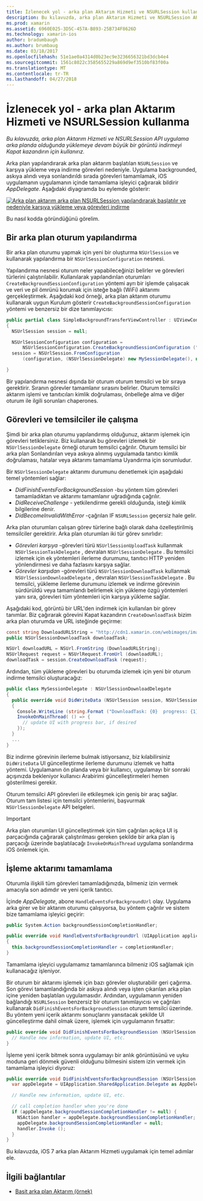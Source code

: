 ```yaml
---
title: İzlenecek yol - arka plan Aktarım Hizmeti ve NSURLSession kullanma
description: Bu kılavuzda, arka plan Aktarım Hizmeti ve NSURLSession API uygulama arka planda olduğunda yüklemeye devam büyük bir görüntü indirmeyi Kapat kazandırın için kullanırız.
ms.prod: xamarin
ms.assetid: 6960E025-3D5C-457A-B893-25B734F8626D
ms.technology: xamarin-ios
author: bradumbaugh
ms.author: brumbaug
ms.date: 03/18/2017
ms.openlocfilehash: 51e1ae0a4314d0b23ec9e3236656321bd3dcb4e4
ms.sourcegitcommit: 1561c8022c3585655229a869d9ef3510bf83f00a
ms.translationtype: MT
ms.contentlocale: tr-TR
ms.lasthandoff: 04/27/2018
---
```

# <a name="walkthrough---using-background-transfer-service-and-nsurlsession"></a>İzlenecek yol - arka plan Aktarım Hizmeti ve NSURLSession kullanma

_Bu kılavuzda, arka plan Aktarım Hizmeti ve NSURLSession API uygulama arka planda olduğunda yüklemeye devam büyük bir görüntü indirmeyi Kapat kazandırın için kullanırız._

Arka plan yapılandırarak arka plan aktarım başlatılan `NSURLSession` ve karşıya yükleme veya indirme görevleri nedeniyle. Uygulama backgrounded, askıya alındı veya sonlandırıldı sırada görevleri tamamlamak, iOS uygulamanın uygulamanın içinde tamamlama işleyici çağırarak bildirir *AppDelegate*. Aşağıdaki diyagramda bu eylemde gösterir:

 [![](background-transfer-walkthrough-images/transfer.png "Arka plan aktarım arka plan NSURLSession yapılandırarak başlatılır ve nedeniyle karşıya yükleme veya görevleri indirme")](background-transfer-walkthrough-images/transfer.png#lightbox)

Bu nasıl kodda göründüğünü görelim.

## <a name="configuring-a-background-session"></a>Bir arka plan oturum yapılandırma

Bir arka plan oturumu yapmak için yeni bir oluşturma `NSUrlSession` ve kullanarak yapılandırma bir `NSUrlSessionConfiguration` nesnesi.

Yapılandırma nesnesi oturum neler yapabileceğinizi belirler ve görevleri türlerini çalıştırılabilir.
Kullanılarak yapılandırılan oturumları `CreateBackgroundSessionConfiguration` yöntemi ayrı bir işlemde çalışacak ve veri ve pil ömrünü korumak için isteğe bağlı (WiFi) aktarımı gerçekleştirmek.
Aşağıdaki kod örneği, arka plan aktarım oturumu kullanarak uygun Kurulum gösterir `CreateBackgroundSessionConfiguration` yöntemi ve benzersiz bir dize tanımlayıcısı:

```csharp
public partial class SimpleBackgroundTransferViewController : UIViewController
{
  NSUrlSession session = null;

  NSUrlSessionConfiguration configuration =
      NSUrlSessionConfiguration.CreateBackgroundSessionConfiguration ("com.SimpleBackgroundTransfer.BackgroundSession");
  session = NSUrlSession.FromConfiguration
      (configuration, (NSUrlSessionDelegate) new MySessionDelegate(), new NSOperationQueue());

}
```

Bir yapılandırma nesnesi dışında bir oturum oturum temsilci ve bir sıraya gerektirir.
Sıranın görevler tamamlanır sırasını belirler. Oturum temsilci aktarım işlemi ve tanıtıcıları kimlik doğrulaması, önbelleğe alma ve diğer oturum ile ilgili sorunları chaperones.

## <a name="working-with-tasks-and-delegates"></a>Görevleri ve temsilciler ile çalışma

Şimdi bir arka plan oturumu yapılandırmış olduğunuz, aktarım işlemek için görevleri tetiklersiniz. Biz kullanarak bu görevleri izlemek bir `NSUrlSessionDelegate` örneği oturum temsilci çağrılır. Oturum temsilci bir arka plan Sonlandırılan veya askıya alınmış uygulamada tanıtıcı kimlik doğrulaması, hatalar veya aktarımı tamamlama Uyandırma için sorumludur.

Bir `NSUrlSessionDelegate` aktarımı durumunu denetlemek için aşağıdaki temel yöntemleri sağlar:

-  *DidFinishEventsForBackgroundSession* -bu yöntem tüm görevleri tamamladıktan ve aktarımı tamamlanır uğradığında çağrılır.
-  *DidReceiveChallenge* - yetkilendirme gerekli olduğunda, isteği kimlik bilgilerine denir.
-  *DidBecomeInvalidWithError* -çağrılan IF `NSURLSession` geçersiz hale gelir.


Arka plan oturumları çalışan görev türlerine bağlı olarak daha özelleştirilmiş temsilciler gerektirir. Arka plan oturumları iki tür görev sınırlıdır:

-  *Görevleri karşıya* -görevleri türü `NSUrlSessionUploadTask` kullanmak `NSUrlSessionTaskDelegate` , devralan `NSUrlSessionDelegate` . Bu temsilci izlemek için ek yöntemleri ilerleme durumunu, tanıtıcı HTTP yeniden yönlendirmesi ve daha fazlasını karşıya sağlar.
-  *Görevler karşıdan* -görevleri türü `NSUrlSessionDownloadTask` kullanmak `NSUrlSessionDownloadDelegate` , devralan `NSUrlSessionTaskDelegate` . Bu temsilci, yükleme ilerleme durumunu izlemek ve indirme görevinin sürdürüldü veya tamamlandı belirlemek için yükleme özgü yöntemleri yanı sıra, görevleri tüm yöntemleri için karşıya yükleme sağlar.


Aşağıdaki kod, görüntü bir URL'den indirmek için kullanılan bir görev tanımlar. Biz çağırarak görevini Kapat kazandırın `CreateDownloadTask` bizim arka plan oturumda ve URL isteğinde geçirme:

```csharp
const string DownloadURLString = "http://cdn1.xamarin.com/webimages/images/xamarin.png";
public NSUrlSessionDownloadTask downloadTask;

NSUrl downloadURL = NSUrl.FromString (DownloadURLString);
NSUrlRequest request = NSUrlRequest.FromUrl (downloadURL);
downloadTask = session.CreateDownloadTask (request);
```

Ardından, tüm yükleme görevleri bu oturumda izlemek için yeni bir oturum indirme temsilci oluşturacağız:

```csharp
public class MySessionDelegate : NSUrlSessionDownloadDelegate
{
  public override void DidWriteData (NSUrlSession session, NSUrlSessionDownloadTask downloadTask, long bytesWritten, long totalBytesWritten, long totalBytesExpectedToWrite)
  {
    Console.WriteLine (string.Format ("DownloadTask: {0}  progress: {1}", downloadTask, progress));
    InvokeOnMainThread( () => {
      // update UI with progress bar, if desired
    });
  }
  ...
}
```

Biz indirme görevinin ilerleme bulmak istiyorsanız, biz kılabilirsiniz `DidWriteData` UI güncelleştirme ilerleme durumunu izlemek ve hatta yöntemi. Uygulamanın ön planda veya bir kullanıcı, uygulamayı bir sonraki açışınızda bekleniyor kullanıcı Arabirimi güncelleştirmeleri hemen gösterilmesi gerekir.

Oturum temsilci API görevleri ile etkileşmek için geniş bir araç sağlar. Oturum tam listesi için temsilci yöntemlerini, başvurmak `NSUrlSessionDelegate` API belgeleri.

> [!IMPORTANT]
> Arka plan oturumları UI güncelleştirmek için tüm çağrıları açıkça UI iş parçacığında çağırarak çalıştırılması gereken şekilde bir arka plan iş parçacığı üzerinde başlatılacağı `InvokeOnMainThread` uygulama sonlandırma iOS önlemek için. 


## <a name="handling-transfer-completion"></a>İşleme aktarımı tamamlama

Oturumla ilişkili tüm görevleri tamamladığınızda, bilmeniz izin vermek amacıyla son adımdır ve yeni içerik tanıtıcı.

İçinde *AppDelegate*, abone `HandleEventsForBackgroundUrl` olay. Uygulama arka girer ve bir aktarım oturumu çalışıyorsa, bu yöntem çağrılır ve sistem bize tamamlama işleyici geçirir:

```csharp
public System.Action backgroundSessionCompletionHandler;

public override void HandleEventsForBackgroundUrl (UIApplication application, string sessionIdentifier, System.Action completionHandler)
{
  this.backgroundSessionCompletionHandler = completionHandler;
}
```

Tamamlama işleyici uygulamamız tamamlanınca bilmeniz iOS sağlamak için kullanacağız işleniyor.

Bir oturum bir aktarımı işlemek için bazı görevler oluşturabilir geri çağırma. Son görevi tamamlandığında bir askıya alındı veya işten çıkarılan arka plan içine yeniden başlatılan uygulamasıdır. Ardından, uygulamanın yeniden bağlandığı `NSURLSession` benzersiz bir oturum tanımlayıcısı ve çağrıları kullanarak `DidFinishEventsForBackgroundSession` oturum temsilci üzerinde. Bu yöntem yeni içerik aktarımı sonuçlarını yansıtacak şekilde UI güncelleştirme dahil olmak üzere, işlemek için uygulamanın fırsattır:

```csharp
public override void DidFinishEventsForBackgroundSession (NSUrlSession session) {
  // Handle new information, update UI, etc.
}
```

İşleme yeni içerik bitmek sonra uygulamayı bir anlık görüntüsünü ve uyku moduna geri dönmek güvenli olduğunu bilmesini sistem izin vermek için tamamlama işleyici diyoruz:

```csharp
public override void DidFinishEventsForBackgroundSession (NSUrlSession session) {
  var appDelegate = UIApplication.SharedApplication.Delegate as AppDelegate;

  // Handle new information, update UI, etc.

  // call completion handler when you're done
  if (appDelegate.backgroundSessionCompletionHandler != null) {
    NSAction handler = appDelegate.backgroundSessionCompletionHandler;
    appDelegate.backgroundSessionCompletionHandler = null;
    handler.Invoke ();
  }
}
```

Bu kılavuzda, iOS 7 arka plan Aktarım Hizmeti uygulamak için temel adımlar ele.



## <a name="related-links"></a>İlgili bağlantılar

- [Basit arka plan Aktarım (örnek)](https://developer.xamarin.com/samples/monotouch/SimpleBackgroundTransfer/)
